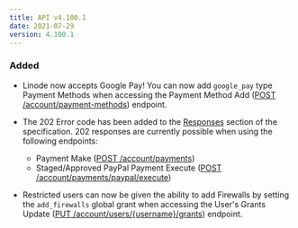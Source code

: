 ```yaml
---
title: API v4.100.1
date: 2021-07-29
version: 4.100.1
---
```


### Added

- Linode now accepts Google Pay! You can now add `google_pay` type Payment Methods when accessing the Payment Method Add ([POST /account/payment-methods](/docs/api/account/payment-method-add/)) endpoint.

- The 202 Error code has been added to the [Responses](/docs/api/#responses) section of the specification. 202 responses are currently possible when using the following endpoints:
    - Payment Make ([POST /account/payments](/docs/api/account/payment-make/))
    - Staged/Approved PayPal Payment Execute ([POST /account/payments/paypal/execute](/docs/api/account/stagedapproved-paypal-payment-execute/))

- Restricted users can now be given the ability to add Firewalls by setting the `add_firewalls` global grant when accessing the User's Grants Update ([PUT /account/users/{username}/grants](/docs/api/account/users-grants-update/)) endpoint.